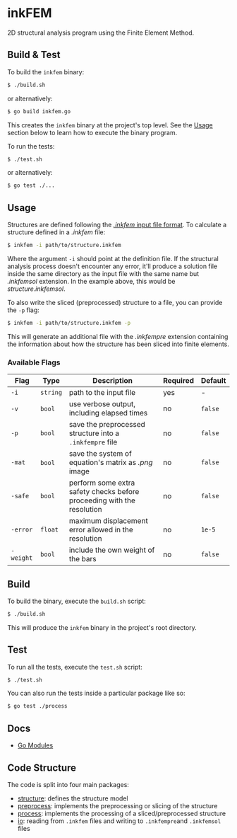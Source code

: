 # inkFEM

2D structural analysis program using the Finite Element Method.

## Build & Test

To build the `inkfem` binary:

```sh
$ ./build.sh
```

or alternatively:

```sh
$ go build inkfem.go
```

This creates the `inkfem` binary at the project's top level.
See the [Usage](#usage) section below to learn how to execute the binary program.

To run the tests:

```sh
$ ./test.sh
```

or alternatively:

```sh
$ go test ./...
```

## Usage

Structures are defined following the [_.inkfem_ input file format](./io/README.md).
To calculate a structure defined in a _.inkfem_ file:

```bash
$ inkfem -i path/to/structure.inkfem
```

Where the argument `-i` should point at the definition file.
If the structural analysis process doesn't encounter any error, it'll produce a solution file inside the same directory as the input file with the same name but _.inkfemsol_ extension.
In the example above, this would be _structure.inkfemsol_.

To also write the sliced (preprocessed) structure to a file, you can provide the `-p` flag:

```bash
$ inkfem -i path/to/structure.inkfem -p
```

This will generate an additional file with the _.inkfempre_ extension containing the information about how the structure has been sliced into finite elements.

### Available Flags

| Flag      | Type     | Description                                                            | Required | Default  |
| --------- | -------- | ---------------------------------------------------------------------- | -------- | -------- |
| `-i`      | `string` | path to the input file                                                 | yes      | -        |
| `-v`      | `bool`   | use verbose output, including elapsed times                            | no       | `false`  |
| `-p`      | `bool`   | save the preprocessed structure into a `.inkfempre` file               | no       | `false`  |
| `-mat`    | `bool`   | save the system of equation's matrix as _.png_ image                   | no       | `false`  |
| `-safe`   | `bool`   | perform some extra safety checks before proceeding with the resolution | no       | `false`  |
| `-error`  | `float`  | maximum displacement error allowed in the resolution                   | no       | `1e-5`   |
| `-weight` | `bool`   | include the own weight of the bars                                     | no       | `false`  |

## Build

To build the binary, execute the `build.sh` script:

```bash
$ ./build.sh
```

This will produce the `inkfem` binary in the project's root directory.

## Test

To run all the tests, execute the `test.sh` script:

```bash
$ ./test.sh
```

You can also run the tests inside a particular package like so:

```bash
$ go test ./process
```

## Docs

- [Go Modules](https://go.dev/doc/modules/managing-dependencies)

## Code Structure

The code is split into four main packages:

- [structure](./structure/README.md): defines the structure model
- [preprocess](./preprocess/README.md): implements the preprocessing or slicing of the structure
- [process](./process/README.md): implements the processing of a sliced/preprocessed structure
- [io](./io/README.md): reading from `.inkfem` files and writing to `.inkfempre`and `.inkfemsol` files
